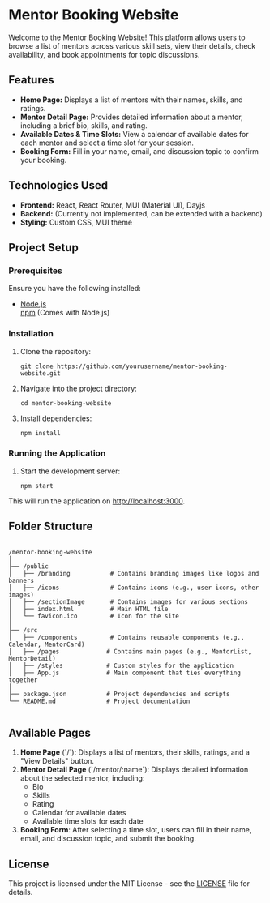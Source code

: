 <!DOCTYPE html>
<html lang="en">
<head>
  <meta charset="UTF-8">
  <meta name="viewport" content="width=device-width, initial-scale=1.0">
</head>
<body>

  <h1>Mentor Booking Website</h1>

  <p>Welcome to the Mentor Booking Website! This platform allows users to browse a list of mentors across various skill sets, view their details, check availability, and book appointments for topic discussions.</p>

  <h2>Features</h2>
  <ul>
    <li><strong>Home Page:</strong> Displays a list of mentors with their names, skills, and ratings.</li>
    <li><strong>Mentor Detail Page:</strong> Provides detailed information about a mentor, including a brief bio, skills, and rating.</li>
    <li><strong>Available Dates & Time Slots:</strong> View a calendar of available dates for each mentor and select a time slot for your session.</li>
    <li><strong>Booking Form:</strong> Fill in your name, email, and discussion topic to confirm your booking.</li>
  </ul>

  <h2>Technologies Used</h2>
  <ul>
    <li><strong>Frontend:</strong> React, React Router, MUI (Material UI), Dayjs</li>
    <li><strong>Backend:</strong> (Currently not implemented, can be extended with a backend)</li>
    <li><strong>Styling:</strong> Custom CSS, MUI theme</li>
  </ul>

  <h2>Project Setup</h2>

  <h3>Prerequisites</h3>
  <p>Ensure you have the following installed:</p>
  <ul>
    <li><a href="https://nodejs.org/">Node.js</a></li>
    <a href="https://npmjs.com/">npm</a> (Comes with Node.js)
  </ul>

  <h3>Installation</h3>
  <ol>
    <li>Clone the repository:
      <pre><code>git clone https://github.com/yourusername/mentor-booking-website.git</code></pre>
    </li>
    <li>Navigate into the project directory:
      <pre><code>cd mentor-booking-website</code></pre>
    </li>
    <li>Install dependencies:
      <pre><code>npm install</code></pre>
    </li>
  </ol>

  <h3>Running the Application</h3>
  <ol>
    <li>Start the development server:
      <pre><code>npm start</code></pre>
    </li>
  </ol>
  <p>This will run the application on <a href="http://localhost:3000">http://localhost:3000</a>.</p>

  <h2>Folder Structure</h2>
  <pre><code>
/mentor-booking-website
│
├── /public
│   ├── /branding           # Contains branding images like logos and banners
│   ├── /icons              # Contains icons (e.g., user icons, other images)
│   ├── /sectionImage       # Contains images for various sections
│   ├── index.html          # Main HTML file
│   └── favicon.ico         # Icon for the site
│
├── /src
│   ├── /components         # Contains reusable components (e.g., Calendar, MentorCard)
│   ├── /pages             # Contains main pages (e.g., MentorList, MentorDetail)
│   ├── /styles            # Custom styles for the application
│   ├── App.js             # Main component that ties everything together
│
├── package.json           # Project dependencies and scripts
└── README.md              # Project documentation
  </code></pre>

  <h2>Available Pages</h2>
  <ol>
    <li><strong>Home Page</strong> (`/`): Displays a list of mentors, their skills, ratings, and a "View Details" button.</li>
    <li><strong>Mentor Detail Page</strong> (`/mentor/:name`): Displays detailed information about the selected mentor, including:
      <ul>
        <li>Bio</li>
        <li>Skills</li>
        <li>Rating</li>
        <li>Calendar for available dates</li>
        <li>Available time slots for each date</li>
      </ul>
    </li>
    <li><strong>Booking Form</strong>: After selecting a time slot, users can fill in their name, email, and discussion topic, and submit the booking.</li>
  </ol>

  <h2>License</h2>
  <p>This project is licensed under the MIT License - see the <a href="LICENSE">LICENSE</a> file for details.</p>

</body>
</html>
